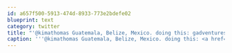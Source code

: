 ```yaml
---
id: a657f500-5913-474d-8933-773e2bdefe02
blueprint: text
category: twitter
title: "'@kimathomas Guatemala, Belize, Mexico. doing this: gadventures.com/trips/mayan-su…"
caption: '''@kimathomas Guatemala, Belize, Mexico. doing this: <a href="http://www.gadventures.com/trips/mayan-sun/CGAC/2012/" title="http://www.gadventures.com/trips/mayan-sun/CGAC/2012/" class="link link_untco">gadventures.com/trips/mayan-su…</a>'
---
```

